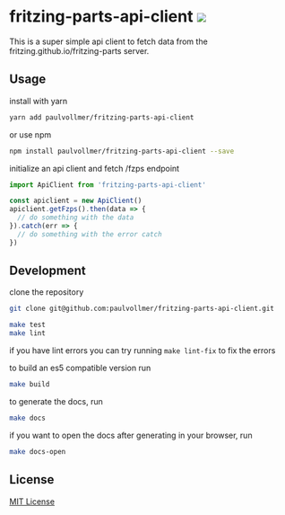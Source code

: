 # fritzing-parts-api-client [![](https://paulvollmer.net/fritzing-parts-api-client/badge.svg)](https://paulvollmer.net/fritzing-parts-api-client/)

This is a super simple api client to fetch data from the fritzing.github.io/fritzing-parts server.

## Usage

install with yarn
```sh
yarn add paulvollmer/fritzing-parts-api-client
```

or use npm
```sh
npm install paulvollmer/fritzing-parts-api-client --save
```

initialize an api client and fetch /fzps endpoint
```javascript
import ApiClient from 'fritzing-parts-api-client'

const apiclient = new ApiClient()
apiclient.getFzps().then(data => {
  // do something with the data
}).catch(err => {
  // do something with the error catch
})
```

## Development

clone the repository
```sh
git clone git@github.com:paulvollmer/fritzing-parts-api-client.git
```

```sh
make test
make lint
```

if you have lint errors you can try running `make lint-fix` to fix the errors

to build an es5 compatible version run
```sh
make build
```

to generate the docs, run
```sh
make docs
```
if you want to open the docs after generating in your browser, run
```sh
make docs-open
```

## License
[MIT License](LICENSE)
